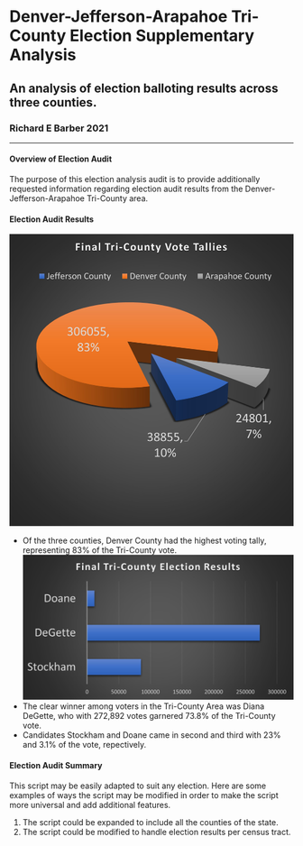 # Denver-Jefferson-Arapahoe Tri-County Election Supplementary Analysis
## An analysis of election balloting results across three counties.
### Richard E Barber 2021

<hr>

#### Overview of Election Audit

The purpose of this election analysis audit is to provide additionally requested information regarding election audit results from the Denver-Jefferson-Arapahoe Tri-County area.

#### Election Audit Results

<img src="Resources/chart1.jpg"></img>
* Of the three counties, Denver County had the highest voting tally, representing 83% of the Tri-County vote.
<img src="Resources/chart2.jpg"></img>
* The clear winner among voters in the Tri-County Area was Diana DeGette, who with 272,892 votes garnered 73.8% of the Tri-County vote.
* Candidates Stockham and Doane came in second and third with 23% and 3.1% of the vote, repectively.

#### Election Audit Summary

This script may be easily adapted to suit any election. Here are some examples of ways the script may be modified in order to make the script more universal and add additional features.

1) The script could be expanded to include all the counties of the state.
2) The script could be modified to handle election results per census tract.
